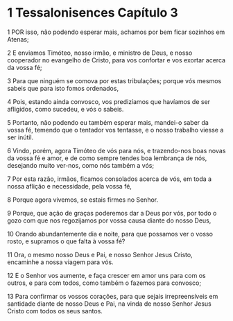 # 1 Tessalonisences Capítulo 3

1	POR isso, não podendo esperar mais, achamos por bem ficar sozinhos em Atenas;

2	E enviamos Timóteo, nosso irmão, e ministro de Deus, e nosso cooperador no evangelho de Cristo, para vos confortar e vos exortar acerca da vossa fé;

3	Para que ninguém se comova por estas tribulações; porque vós mesmos sabeis que para isto fomos ordenados,

4	Pois, estando ainda convosco, vos predizíamos que havíamos de ser afligidos, como sucedeu, e vós o sabeis.

5	Portanto, não podendo eu também esperar mais, mandei-o saber da vossa fé, temendo que o tentador vos tentasse, e o nosso trabalho viesse a ser inútil.

6	Vindo, porém, agora Timóteo de vós para nós, e trazendo-nos boas novas da vossa fé e amor, e de como sempre tendes boa lembrança de nós, desejando muito ver-nos, como nós também a vós;

7	Por esta razão, irmãos, ficamos consolados acerca de vós, em toda a nossa aflição e necessidade, pela vossa fé,

8	Porque agora vivemos, se estais firmes no Senhor.

9	Porque, que ação de graças poderemos dar a Deus por vós, por todo o gozo com que nos regozijamos por vossa causa diante do nosso Deus,

10	Orando abundantemente dia e noite, para que possamos ver o vosso rosto, e supramos o que falta à vossa fé?

11	Ora, o mesmo nosso Deus e Pai, e nosso Senhor Jesus Cristo, encaminhe a nossa viagem para vós.

12	E o Senhor vos aumente, e faça crescer em amor uns para com os outros, e para com todos, como também o fazemos para convosco;

13	Para confirmar os vossos corações, para que sejais irrepreensíveis em santidade diante de nosso Deus e Pai, na vinda de nosso Senhor Jesus Cristo com todos os seus santos.

